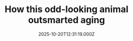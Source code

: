---
title: "How this odd-looking animal outsmarted aging"
date: 2025-10-20T12:31:19.000Z
category: Health
externalLink: "https://www.sciencedaily.com/releases/2025/10/251019120523.htm"
image: ""
excerpt: "Naked mole-rats seem to have found nature’s cheat code for longevity. Scientists discovered that small tweaks in one of their proteins make it better at fixing DNA damage, helping the animals resist aging. Even fruit flies with the same changes lived longer, hinting at a universal way life can extend its own clock. It’s a glimpse into how evolution fine-tunes…"
---